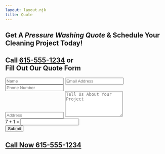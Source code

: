 ```yaml
---
layout: layout.njk
title: Quote
---
```

<link rel="stylesheet" href="/quotestyles.css" />

<section class="quote-hero">
  <div class="quote-hero-container">
    <h1>Get A <em>Pressure Washing Quote</em> &amp; Schedule Your Cleaning Project Today! </h1>
    <h2>Call <a href="tel:6155551234">615-555-1234</a> or<br>Fill Out Our Quote Form</h2>
  </div>

  <form action="https://formspree.io/f/mnqkwkyq" method="POST" class="quote-form-wrapper">
    <div class="row">
      <input type="text" name="name" placeholder="Name" required />
      <input type="email" name="email" placeholder="Email Address" required />
    </div>
    <div>
    <input type="tel" name="phone" placeholder="Phone Number" required />
    </div>
    <input type="text" name="address" placeholder="Address" />
    <textarea name="message" rows="5" placeholder="Tell Us About Your Project"></textarea>
<div>
       <label class="captcha-label">7 + 1 =</label> <input type="text" name="captcha" required class="captcha-input" />
</div>
    <div class="form-row-submit">
      <button type="submit">Submit</button>
    </div>
  </form>
<div class="quote-hero-container">
<h2><a href="tel:6155551234">Call Now 615-555-1234</a></h2>
</div>

</section>
